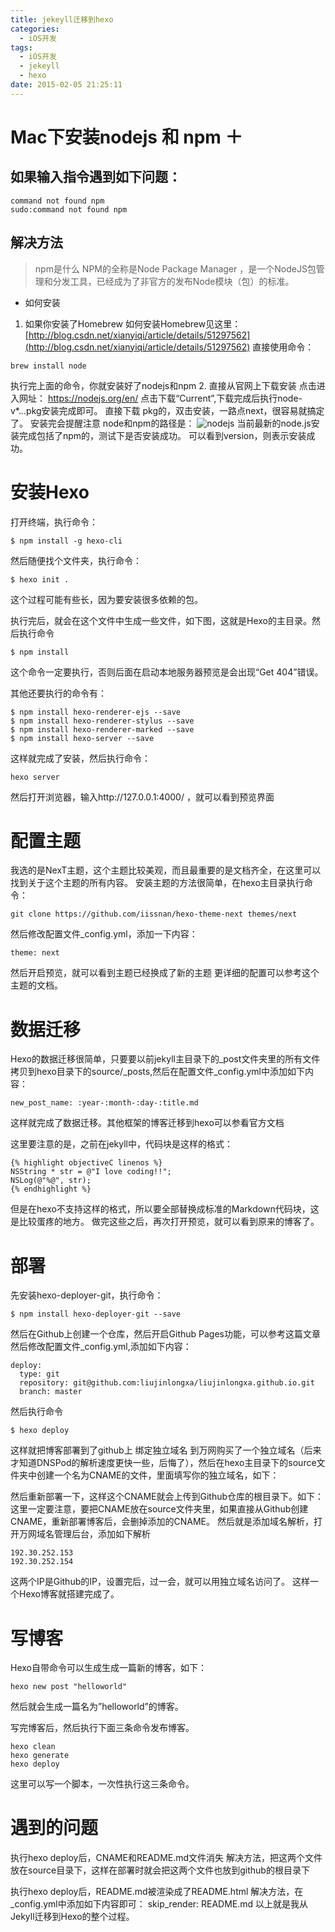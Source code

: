 ```yaml
---
title: jekeyll迁移到hexo
categories:
  - iOS开发
tags:
  - iOS开发
  - jekeyll
  - hexo
date: 2015-02-05 21:25:11
---
```


# Mac下安装nodejs 和 npm ＋
## 如果输入指令遇到如下问题：
```
command not found npm
sudo:command not found npm
```
## 解决方法
>npm是什么
NPM的全称是Node Package Manager ，是一个NodeJS包管理和分发工具，已经成为了非官方的发布Node模块（包）的标准。

+ 如何安装
1. 如果你安装了Homebrew
如何安装Homebrew见这里：[http://blog.csdn.net/xianyiqi/article/details/51297562](http://blog.csdn.net/xianyiqi/article/details/51297562)
直接使用命令：
```
brew install node
```
执行完上面的命令，你就安装好了nodejs和npm
2. 直接从官网上下载安装
点击进入网址： https://nodejs.org/en/
点击下载“Current”,下载完成后执行node-v*.*.*.pkg安装完成即可。
直接下载 pkg的，双击安装，一路点next，很容易就搞定了。
安装完会提醒注意 node和npm的路径是：
![nodejs](http://ob6otnqbf.bkt.clouddn.com/c27cedf47211b3cf7e46a96897bffda5.png)
当前最新的node.js安装完成包括了npm的，测试下是否安装成功。
可以看到version，则表示安装成功。

# 安装Hexo
打开终端，执行命令：
```
$ npm install -g hexo-cli
```
然后随便找个文件夹，执行命令：
```
$ hexo init .
```
这个过程可能有些长，因为要安装很多依赖的包。

执行完后，就会在这个文件中生成一些文件，如下图，这就是Hexo的主目录。然后执行命令
```
$ npm install
```
这个命令一定要执行，否则后面在启动本地服务器预览是会出现“Get 404”错误。

其他还要执行的命令有：
```
$ npm install hexo-renderer-ejs --save
$ npm install hexo-renderer-stylus --save
$ npm install hexo-renderer-marked --save
$ npm install hexo-server --save
```
这样就完成了安装，然后执行命令：
```
hexo server
```
然后打开浏览器，输入http://127.0.0.1:4000/ ，就可以看到预览界面


# 配置主题
我选的是NexT主题，这个主题比较美观，而且最重要的是文档齐全，在这里可以找到关于这个主题的所有内容。
安装主题的方法很简单，在hexo主目录执行命令：
```
git clone https://github.com/iissnan/hexo-theme-next themes/next
```
然后修改配置文件_config.yml，添加一下内容：
```
theme: next
```
然后开启预览，就可以看到主题已经换成了新的主题
更详细的配置可以参考这个主题的文档。

# 数据迁移
Hexo的数据迁移很简单，只要要以前jekyll主目录下的_post文件夹里的所有文件拷贝到hexo目录下的source/_posts,然后在配置文件_config.yml中添加如下内容：
```
new_post_name: :year-:month-:day-:title.md
```
这样就完成了数据迁移。其他框架的博客迁移到hexo可以参看官方文档

这里要注意的是，之前在jekyll中，代码块是这样的格式：
```
{% highlight objectiveC linenos %}
NSString * str = @"I love coding!!";
NSLog(@"%@", str);
{% endhighlight %}
```
但是在hexo不支持这样的格式，所以要全部替换成标准的Markdown代码块，这是比较蛋疼的地方。
做完这些之后，再次打开预览，就可以看到原来的博客了。

# 部署
先安装hexo-deployer-git，执行命令：
```
$ npm install hexo-deployer-git --save
```
然后在Github上创建一个仓库，然后开启Github Pages功能，可以参考这篇文章
然后修改配置文件_config.yml,添加如下内容：
```
deploy:
  type: git
  repository: git@github.com:liujinlongxa/liujinlongxa.github.io.git
  branch: master
```
然后执行命令
```
$ hexo deploy
```
这样就把博客部署到了github上
绑定独立域名
到万网购买了一个独立域名（后来才知道DNSPod的解析速度更快一些，后悔了），然后在hexo主目录下的source文件夹中创建一个名为CNAME的文件，里面填写你的独立域名，如下：

然后重新部署一下，这样这个CNAME就会上传到Github仓库的根目录下。如下：
这里一定要注意，要把CNAME放在source文件夹里，如果直接从Github创建CNAME，重新部署博客后，会删掉添加的CNAME。
然后就是添加域名解析，打开万网域名管理后台，添加如下解析
```
192.30.252.153
192.30.252.154
```
这两个IP是Github的IP，设置完后，过一会，就可以用独立域名访问了。
这样一个Hexo博客就搭建完成了。

# 写博客
Hexo自带命令可以生成生成一篇新的博客，如下：
```
hexo new post "helloworld"
```
然后就会生成一篇名为”helloworld”的博客。

写完博客后，然后执行下面三条命令发布博客。
```
hexo clean
hexo generate
hexo deploy
```
这里可以写一个脚本，一次性执行这三条命令。

# 遇到的问题
执行hexo deploy后，CNAME和README.md文件消失
解决方法，把这两个文件放在source目录下，这样在部署时就会把这两个文件也放到github的根目录下

执行hexo deploy后，README.md被渲染成了README.html
解决方法，在_config.yml中添加如下内容即可：
skip_render: README.md
以上就是我从Jekyll迁移到Hexo的整个过程。
